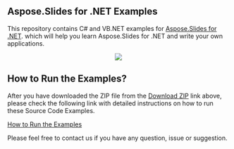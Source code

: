 ## Aspose.Slides for .NET Examples

This repository contains C# and VB.NET examples for [Aspose.Slides for .NET](https://www.aspose.com/products/slides/net). which will help you learn Aspose.Slides for .NET and write your own applications.

<p align="center">
  <a title="Download Examples ZIP" href="https://github.com/asposeslides/Aspose_Slides_NET/archive/master.zip">
	<img src="https://raw.github.com/AsposeExamples/java-examples-dashboard/master/images/downloadZip-Button-Large.png" />
  </a>
</p>


## How to Run the Examples?

After you have downloaded the ZIP file from the [Download ZIP](https://github.com/asposeslides/Aspose_Slides_NET/archive/master.zip) link above, please check the following link with detailed instructions on how to run these Source Code Examples.

[How to Run the Examples](https://docs.aspose.com/display/slidesnet/How+to+Run+Examples)

Please feel free to contact us if you have any question, issue or suggestion.
